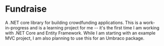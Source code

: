 # Fundraise
A .NET core library for building crowdfunding applications.  This is a work-in-progress and is a learning project for me -- it's the first time I am working with .NET Core and Entity Framework.  While I am starting with an example MVC project, I am also planning to use this for an Umbraco package.
